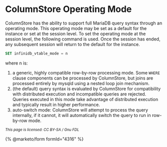 # ColumnStore Operating Mode

ColumnStore has the ability to support full MariaDB query syntax through an operating mode. This operating mode may be set as a default for the instance or set at the session level. To set the operating mode at the session level, the following command is used. Once the session has ended, any subsequent session will return to the default for the instance.

```sql
SET infinidb_vtable_mode = n
```

where n is:

1. a generic, highly compatible row-by-row processing mode. Some `WHERE` clause components can be processed by ColumnStore, but joins are processed entirely by mysqld using a nested loop join mechanism.
2. (the default) query syntax is evaluated by ColumnStore for compatibility with distributed execution and incompatible queries are rejected. Queries executed in this mode take advantage of distributed execution and typically result in higher performance.
3. auto-switch mode: ColumnStore will attempt to process the query internally, if it cannot, it will automatically switch the query to run in row-by-row mode.

<sub>_This page is licensed: CC BY-SA / Gnu FDL_</sub>

{% @marketo/form formId="4316" %}
